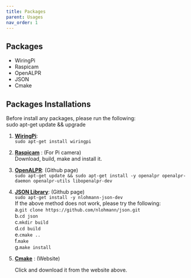 ```yaml
---
title: Packages
parent: Usages
nav_order: 1
---
```


## Packages
* WiringPi 
* Raspicam
* OpenALPR
* JSON
* Cmake <br>

## Packages Installations
Before install any packages, please run the following:<br>
sudo apt-get update && upgrade<br>
1. [**WiringPi**](http://wiringpi.com/):<br>
   `sudo apt-get install wiringpi`<br/>
2. [**Raspicam**](https://sourceforge.net/projects/raspicam/files/) : (For Pi camera)<br>
    Download, build, make and install it.<br>
3. [**OpenALPR**](https://github.com/openalpr/openalpr):  (Github page)<br>
   `sudo apt-get update && sudo apt-get install -y openalpr openalpr-daemon openalpr-utils libopenalpr-dev`<br>
4. [**JSON Library**](https://github.com/nlohmann/json):  (Github page)<br>
   `sudo apt-get install -y nlohmann-json-dev`<br>
   If the above method does not work, please try the following:<br>
   a.`git clone https://github.com/nlohmann/json.git`<br>
   b.`cd json`<br>
   c.`mkdir build`<br>
   d.`cd build`<br>
   e.`cmake ..`<br>
   f.`make`<br>
   g.`make install`

5. [**Cmake**](https://cmake.org/) : (Website)<br>

   Click and download it from the website above.
<br><br><br />
